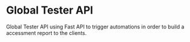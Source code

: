 # Global Tester API
Global Tester API using Fast API to trigger automations in order to build a accessment report to the clients.
